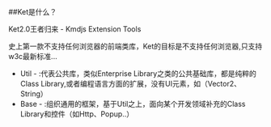 ﻿##Ket是什么？

Ket2.0王者归来 - Kmdjs Extension Tools

史上第一款不支持任何浏览器的前端类库，Ket的目标是不支持任何浏览器,只支持w3c最新标准...

  * Util - :代表公共库，类似Enterprise  Library之类的公共基础库，都是纯粹的Class Library,或者编程语言方面的扩展，没有UI元素，如（Vector2、String）
  * Base - :组织通用的框架，基于Util之上，面向某个开发领域补充的Class Library和控件（如Http、Popup..）



